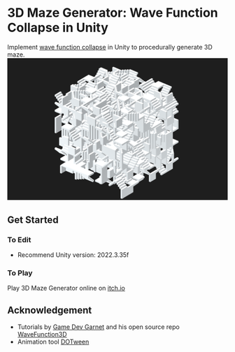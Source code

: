 # 3D Maze Generator: Wave Function Collapse in Unity
Implement [wave function collapse](https://github.com/mxgmn/WaveFunctionCollapse) in Unity to procedurally generate 3D maze.
![Alt text](README/img.png)

## Get Started
### To Edit
- Recommend Unity version: 2022.3.35f

### To Play
Play 3D Maze Generator online on [itch.io](https://captainceleste.itch.io/3d-maze-generator)

## Acknowledgement
- Tutorials by [Game Dev Garnet](https://www.youtube.com/@GarnetKane) and his open source repo [WaveFunction3D](https://github.com/GarnetKane99/WaveFunction3D)
- Animation tool [DOTween](https://assetstore.unity.com/packages/tools/animation/dotween-hotween-v2-27676?srsltid=AfmBOoqsqfy7Bo16Ayw07Zb94V-wc9TFKMK0-Plv1V7b2MqS7xj4GCgR)

